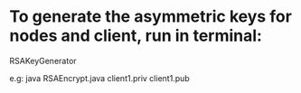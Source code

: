 # To generate the asymmetric keys for nodes and client, run in terminal:

RSAKeyGenerator <private-key-filename> <public-key-filename>

e.g: java RSAEncrypt.java client1.priv client1.pub
